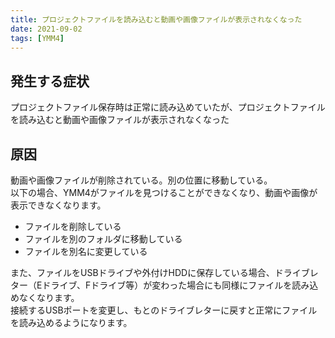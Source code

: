 ```yaml
---
title: プロジェクトファイルを読み込むと動画や画像ファイルが表示されなくなった
date: 2021-09-02
tags: [YMM4]
---
```

## 発生する症状
プロジェクトファイル保存時は正常に読み込めていたが、プロジェクトファイルを読み込むと動画や画像ファイルが表示されなくなった

## 原因
動画や画像ファイルが削除されている。別の位置に移動している。  
以下の場合、YMM4がファイルを見つけることができなくなり、動画や画像が表示できなくなります。
- ファイルを削除している
- ファイルを別のフォルダに移動している
- ファイルを別名に変更している

また、ファイルをUSBドライブや外付けHDDに保存している場合、ドライブレター（Eドライブ、Fドライブ等）が変わった場合にも同様にファイルを読み込めなくなります。  
接続するUSBポートを変更し、もとのドライブレターに戻すと正常にファイルを読み込めるようになります。
